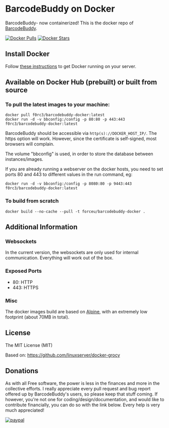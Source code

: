 # BarcodeBuddy on Docker

BarcodeBuddy- now containerized! This is the docker repo of [BarcodeBuddy](https://github.com/Forceu/barcodebuddy).

[![Docker Pulls](https://img.shields.io/docker/pulls/f0rc3/barcodebuddy-docker.svg)](https://hub.docker.com/r/f0rc3/barcodebuddy-docker/)
[![Docker Stars](https://img.shields.io/docker/stars/f0rc3/barcodebuddy-docker.svg)](https://hub.docker.com/r/f0rc3/barcodebuddy-docker/)

## Install Docker

Follow [these instructions](https://docs.docker.com/engine/installation/) to get Docker running on your server.

## Available on Docker Hub (prebuilt) or built from source

### To pull the latest images to your machine:

```
docker pull f0rc3/barcodebuddy-docker:latest
docker run -d -v bbconfig:/config -p 80:80 -p 443:443 f0rc3/barcodebuddy-docker:latest
```

BarcodeBuddy should be accessible via `http(s)://DOCKER_HOST_IP/`. The https option will work. However, since the certificate is self-signed, most browsers will complain.

The volume "bbconfig" is used, in order to store the database between instances/images.

If you are already running a webserver on the docker hosts, you need to set ports 80 and 443 to different values in the run command, eg:

```
docker run -d -v bbconfig:/config -p 8080:80 -p 9443:443 f0rc3/barcodebuddy-docker:latest
```


### To build from scratch

```
docker build --no-cache --pull -t forceu/barcodebuddy-docker .
```

## Additional Information

### Websockets

In the current version, the websockets are only used for internal communication. Everything will work out of the box.

### Exposed Ports

 - 80:    HTTP
 - 443:   HTTPS

### Misc

The docker images build are based on [Alpine](https://hub.docker.com/_/alpine/), with an extremely low footprint (about 70MB in total).

## License
The MIT License (MIT)

Based on: https://github.com/linuxserver/docker-grocy

## Donations

As with all Free software, the power is less in the finances and more in the collective efforts. I really appreciate every pull request and bug report offered up by BarcodeBuddy's users, so please keep that stuff coming. If however, you're not one for coding/design/documentation, and would like to contribute financially, you can do so with the link below. Every help is very much appreciated!

[![paypal](https://www.paypalobjects.com/en_US/i/btn/btn_donateCC_LG.gif)](https://www.paypal.com/cgi-bin/webscr?cmd=_donations&business=donate@bulling.mobi&lc=US&item_name=BarcodeBuddy&no_note=0&cn=&currency_code=EUR&bn=PP-DonationsBF:btn_donateCC_LG.gif:NonHosted)
